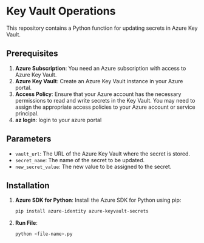 # Key Vault Operations

This repository contains a Python function for updating secrets in Azure Key Vault.

## Prerequisites
1. **Azure Subscription**: You need an Azure subscription with access to Azure Key Vault.
2. **Azure Key Vault**: Create an Azure Key Vault instance in your Azure portal.
3. **Access Policy**: Ensure that your Azure account has the necessary permissions to read and write secrets in the Key Vault. You may need to assign the appropriate access policies to your Azure account or service principal.
4. **az login**: login to your azure portal


## Parameters

- `vault_url`: The URL of the Azure Key Vault where the secret is stored.
- `secret_name`: The name of the secret to be updated.
- `new_secret_value`: The new value to be assigned to the secret.
## Installation
1. **Azure SDK for Python**: Install the Azure SDK for Python using pip:
   ```bash
   pip install azure-identity azure-keyvault-secrets
2. **Run File**:
   ```bash
   python <file-name>.py
